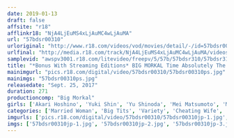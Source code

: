 ```yaml
---
date: 2019-01-13
draft: false
affsite: "r18"
afflinkr18: "NjA4LjEuMS4xLjAuMC4wLjAuMA"
url: "57bdsr00310"
urloriginal: "http://www.r18.com/videos/vod/movies/detail/-/id=57bdsr00310"
urlfinal: "http://media.r18.com/track/NjA4LjEuMS4xLjAuMC4wLjAuMA/videos/vod/movies/detail/-/id=57bdsr00310"
samplevid: "awspv3001.r18.com/litevideo/freepv/5/57b/57bdsr310/57bdsr310_dmb_w.mp4"
title: "*Bonus With Streaming Editions* BIG MORKAL Time Absolutely The Best Nookie Variety Specials Recommended By Professionals 8 Episodes! Special"
mainimgurl: "pics.r18.com/digital/video/57bdsr00310/57bdsr00310ps.jpg"
mainimgs: "57bdsr00310ps.jpg"
releasedate: "Sept. 25, 2017"
duration: 271
productioncomp: "Big Morkal"
girls: ['Akari Hoshino', 'Yuki Shin', 'Yu Shinoda', 'Mei Matsumoto', 'Mao Hamasaki', 'Kurea Hasumi', 'Ena Aisaki', 'Shiho Egami']
categories: ['Married Woman', 'Big Tits', 'Variety', 'Cheating Wife', 'Compilation', 'Over 4 Hours', 'Hi-Def', 'Sale (limited time)']
imgurls: ['pics.r18.com/digital/video/57bdsr00310/57bdsr00310jp-1.jpg', 'pics.r18.com/digital/video/57bdsr00310/57bdsr00310jp-2.jpg', 'pics.r18.com/digital/video/57bdsr00310/57bdsr00310jp-3.jpg', 'pics.r18.com/digital/video/57bdsr00310/57bdsr00310jp-4.jpg', 'pics.r18.com/digital/video/57bdsr00310/57bdsr00310jp-5.jpg', 'pics.r18.com/digital/video/57bdsr00310/57bdsr00310jp-6.jpg', 'pics.r18.com/digital/video/57bdsr00310/57bdsr00310jp-7.jpg', 'pics.r18.com/digital/video/57bdsr00310/57bdsr00310jp-8.jpg', 'pics.r18.com/digital/video/57bdsr00310/57bdsr00310jp-9.jpg', 'pics.r18.com/digital/video/57bdsr00310/57bdsr00310jp-10.jpg', 'pics.r18.com/digital/video/57bdsr00310/57bdsr00310jp-11.jpg', 'pics.r18.com/digital/video/57bdsr00310/57bdsr00310jp-12.jpg', 'pics.r18.com/digital/video/57bdsr00310/57bdsr00310jp-13.jpg', 'pics.r18.com/digital/video/57bdsr00310/57bdsr00310jp-14.jpg', 'pics.r18.com/digital/video/57bdsr00310/57bdsr00310jp-15.jpg', 'pics.r18.com/digital/video/57bdsr00310/57bdsr00310jp-16.jpg', 'pics.r18.com/digital/video/57bdsr00310/57bdsr00310jp-17.jpg', 'pics.r18.com/digital/video/57bdsr00310/57bdsr00310jp-18.jpg', 'pics.r18.com/digital/video/57bdsr00310/57bdsr00310jp-19.jpg', 'pics.r18.com/digital/video/57bdsr00310/57bdsr00310jp-20.jpg']
imgs: ['57bdsr00310jp-1.jpg', '57bdsr00310jp-2.jpg', '57bdsr00310jp-3.jpg', '57bdsr00310jp-4.jpg', '57bdsr00310jp-5.jpg', '57bdsr00310jp-6.jpg', '57bdsr00310jp-7.jpg', '57bdsr00310jp-8.jpg', '57bdsr00310jp-9.jpg', '57bdsr00310jp-10.jpg', '57bdsr00310jp-11.jpg', '57bdsr00310jp-12.jpg', '57bdsr00310jp-13.jpg', '57bdsr00310jp-14.jpg', '57bdsr00310jp-15.jpg', '57bdsr00310jp-16.jpg', '57bdsr00310jp-17.jpg', '57bdsr00310jp-18.jpg', '57bdsr00310jp-19.jpg', '57bdsr00310jp-20.jpg']
---
```

